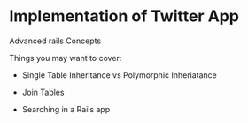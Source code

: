 # Implementation of Twitter App

Advanced rails Concepts

Things you may want to cover:

* Single Table Inheritance vs Polymorphic Inheriatance

* Join Tables

* Searching in a Rails app

